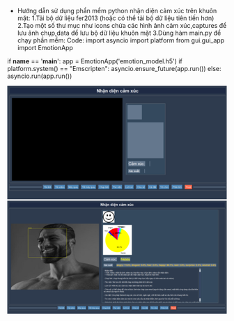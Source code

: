 * Hướng dẫn sử dụng phần mềm python nhận diện cảm xúc trên khuôn mặt:
1.Tải bộ dữ liệu fer2013 (hoặc có thể tải bộ dữ liệu tiên tiến hơn)
2.Tạo một số thư mục như icons chứa các hình ảnh cảm xúc,captures để lưu ảnh chụp,data để lưu bộ dữ liệu khuôn mặt
3.Dùng hàm main.py để chạy phần mềm:
Code:
import asyncio
import platform
from gui.gui_app import EmotionApp

if __name__ == '__main__':
    app = EmotionApp('emotion_model.h5')
    if platform.system() == "Emscripten":
        asyncio.ensure_future(app.run())
    else:
        asyncio.run(app.run())

![Hình ảnh 1](https://github.com/thongthai3623/face_emotions/blob/main/image/Screenshot%202025-09-25%20183632.png?raw=true)
![Hình ảnh 2](https://github.com/thongthai3623/face_emotions/blob/main/image/Screenshot%202025-09-25%20183657.png?raw=true)







